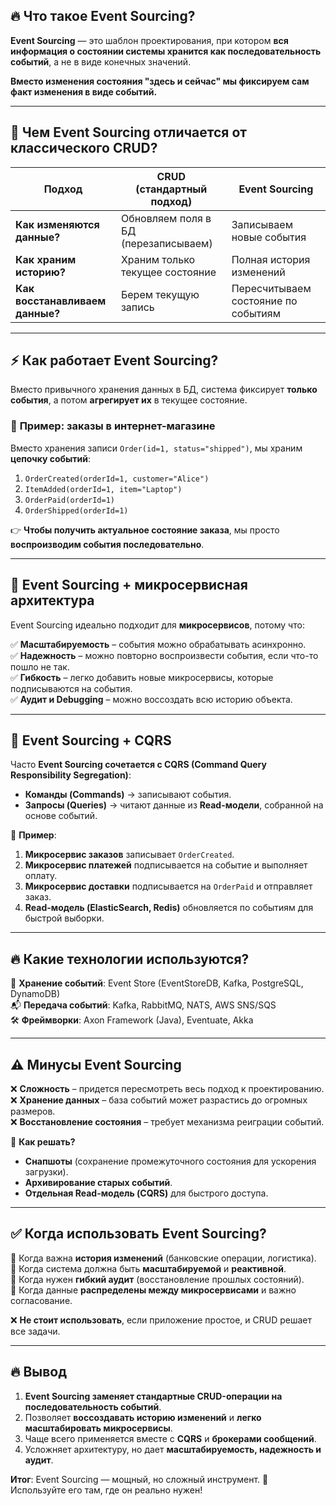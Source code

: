 ## 🔥 **Что такое Event Sourcing?**

**Event Sourcing** — это шаблон проектирования, при котором **вся информация о состоянии системы хранится как последовательность событий**, а не в виде конечных значений.

**Вместо изменения состояния "здесь и сейчас" мы фиксируем сам факт изменения в виде событий.**

---

## 🚀 **Чем Event Sourcing отличается от классического CRUD?**

|**Подход**|**CRUD (стандартный подход)**|**Event Sourcing**|
|---|---|---|
|**Как изменяются данные?**|Обновляем поля в БД (перезаписываем)|Записываем новые события|
|**Как храним историю?**|Храним только текущее состояние|Полная история изменений|
|**Как восстанавливаем данные?**|Берем текущую запись|Пересчитываем состояние по событиям|

---

## ⚡ **Как работает Event Sourcing?**

Вместо привычного хранения данных в БД, система фиксирует **только события**, а потом **агрегирует их** в текущее состояние.

### 🔷 **Пример: заказы в интернет-магазине**

Вместо хранения записи `Order(id=1, status="shipped")`, мы храним **цепочку событий**:

1. `OrderCreated(orderId=1, customer="Alice")`
2. `ItemAdded(orderId=1, item="Laptop")`
3. `OrderPaid(orderId=1)`
4. `OrderShipped(orderId=1)`

👉 **Чтобы получить актуальное состояние заказа**, мы просто **воспроизводим события последовательно**.

---

## 🎯 **Event Sourcing + микросервисная архитектура**

Event Sourcing идеально подходит для **микросервисов**, потому что:

✅ **Масштабируемость** – события можно обрабатывать асинхронно.  
✅ **Надежность** – можно повторно воспроизвести события, если что-то пошло не так.  
✅ **Гибкость** – легко добавить новые микросервисы, которые подписываются на события.  
✅ **Аудит и Debugging** – можно воссоздать всю историю объекта.

---

## 🔄 **Event Sourcing + CQRS**

Часто **Event Sourcing сочетается с CQRS (Command Query Responsibility Segregation)**:

- **Команды (Commands)** → записывают события.
- **Запросы (Queries)** → читают данные из **Read-модели**, собранной на основе событий.

📌 **Пример**:

1. **Микросервис заказов** записывает `OrderCreated`.
2. **Микросервис платежей** подписывается на событие и выполняет оплату.
3. **Микросервис доставки** подписывается на `OrderPaid` и отправляет заказ.
4. **Read-модель (ElasticSearch, Redis)** обновляется по событиям для быстрой выборки.

---

## 🔥 **Какие технологии используются?**

💾 **Хранение событий**: Event Store (EventStoreDB, Kafka, PostgreSQL, DynamoDB)  
📬 **Передача событий**: Kafka, RabbitMQ, NATS, AWS SNS/SQS  
🛠 **Фреймворки**: Axon Framework (Java), Eventuate, Akka

---

## ⚠️ **Минусы Event Sourcing**

❌ **Сложность** – придется пересмотреть весь подход к проектированию.  
❌ **Хранение данных** – база событий может разрастись до огромных размеров.  
❌ **Восстановление состояния** – требует механизма реиграции событий.

📌 **Как решать?**

- **Снапшоты** (сохранение промежуточного состояния для ускорения загрузки).
- **Архивирование старых событий**.
- **Отдельная Read-модель (CQRS)** для быстрого доступа.

---

## ✅ **Когда использовать Event Sourcing?**

🔹 Когда важна **история изменений** (банковские операции, логистика).  
🔹 Когда система должна быть **масштабируемой** и **реактивной**.  
🔹 Когда нужен **гибкий аудит** (восстановление прошлых состояний).  
🔹 Когда данные **распределены между микросервисами** и важно согласование.

❌ **Не стоит использовать**, если приложение простое, и CRUD решает все задачи.

---

## 🔥 **Вывод**

1. **Event Sourcing заменяет стандартные CRUD-операции на последовательность событий**.
2. Позволяет **воссоздавать историю изменений** и **легко масштабировать микросервисы**.
3. Чаще всего применяется вместе с **CQRS** и **брокерами сообщений**.
4. Усложняет архитектуру, но дает **масштабируемость, надежность и аудит**.

**Итог**: Event Sourcing — мощный, но сложный инструмент. 🚀 Используйте его там, где он реально нужен!
